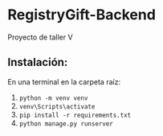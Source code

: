# RegistryGift-Backend
Proyecto de taller V

## Instalación:
En una terminal en la carpeta raíz:
1. `python -m venv venv`
2. `venv\Scripts\activate`
3. `pip install -r requirements.txt`
4. `python manage.py runserver`
